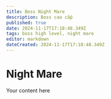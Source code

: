 ```yaml
---
title: Boss Night Mare
description: Boss cao cấp
published: true
date: 2024-11-17T17:18:48.349Z
tags: boss high level, night mare
editor: markdown
dateCreated: 2024-11-17T17:18:48.349Z
---
```


# Night Mare
Your content here